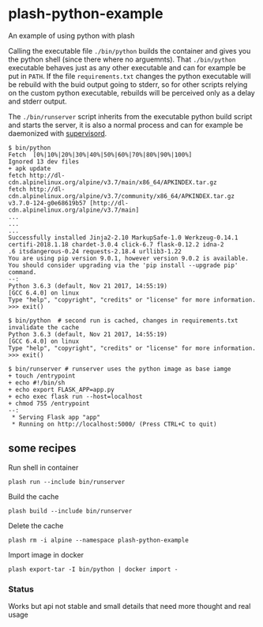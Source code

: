 # plash-python-example
An example of using python with plash

Calling the executable file `./bin/python` builds the container and gives you the python shell (since there where no arguemnts). That `./bin/python` executable behaves just as any other executable and can for example be put in `PATH`. 
If the file `requirements.txt` changes the python executable will be rebuild with the buid output going to stderr, so for other scripts relying on the custom python executable, rebuilds will be perceived only as a delay and stderr output.

The `./bin/runserver` script inherits from the executable python build script and starts the server, it is also a normal process and can for example be daemonized with [supervisord](http://supervisord.org/).

```
$ bin/python                                                                                   
Fetch  [0%|10%|20%|30%|40%|50%|60%|70%|80%|90%|100%]                                                                           
Ignored 13 dev files                                                                                                           
+ apk update                                                                                                                   
fetch http://dl-cdn.alpinelinux.org/alpine/v3.7/main/x86_64/APKINDEX.tar.gz                                                   
fetch http://dl-cdn.alpinelinux.org/alpine/v3.7/community/x86_64/APKINDEX.tar.gz                                               
v3.7.0-124-g0e68619b57 [http://dl-cdn.alpinelinux.org/alpine/v3.7/main]       
...
...
...
Successfully installed Jinja2-2.10 MarkupSafe-1.0 Werkzeug-0.14.1 certifi-2018.1.18 chardet-3.0.4 click-6.7 flask-0.12.2 idna-2
.6 itsdangerous-0.24 requests-2.18.4 urllib3-1.22                                                                             
You are using pip version 9.0.1, however version 9.0.2 is available.                                                           
You should consider upgrading via the 'pip install --upgrade pip' command.                                                     
--:                                                                                                                           
Python 3.6.3 (default, Nov 21 2017, 14:55:19)                                                                                 
[GCC 6.4.0] on linux                                                                                                           
Type "help", "copyright", "credits" or "license" for more information.                                                         
>>> exit()

$ bin/python  # second run is cached, changes in requirements.txt invalidate the cache
Python 3.6.3 (default, Nov 21 2017, 14:55:19)                                                                                 
[GCC 6.4.0] on linux                                                                                                           
Type "help", "copyright", "credits" or "license" for more information.                                                         
>>> exit()

$ bin/runserver # runserver uses the python image as base iamge
+ touch /entrypoint                                                                                                           
+ echo #!/bin/sh                                                                                                               
+ echo export FLASK_APP=app.py                                                                                                 
+ echo exec flask run --host=localhost                                                                                         
+ chmod 755 /entrypoint                                                                                                       
--:                                                                                                                           
 * Serving Flask app "app"                                                                                                     
 * Running on http://localhost:5000/ (Press CTRL+C to quit)    
```

## some recipes

Run shell in container
```
plash run --include bin/runserver
```
Build the cache
```
plash build --include bin/runserver
```
Delete the cache
```
plash rm -i alpine --namespace plash-python-example
```
Import image in docker
```
plash export-tar -I bin/python | docker import - 
```

### Status
Works but api not stable and small details that need more thought and real usage
